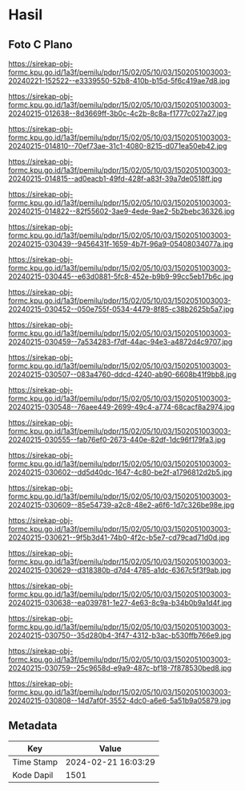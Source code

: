 # Hasil

## Foto C Plano

https://sirekap-obj-formc.kpu.go.id/1a3f/pemilu/pdpr/15/02/05/10/03/1502051003003-20240221-152522--e3339550-52b8-410b-b15d-5f6c419ae7d8.jpg

https://sirekap-obj-formc.kpu.go.id/1a3f/pemilu/pdpr/15/02/05/10/03/1502051003003-20240215-012638--8d3669ff-3b0c-4c2b-8c8a-f1777c027a27.jpg

https://sirekap-obj-formc.kpu.go.id/1a3f/pemilu/pdpr/15/02/05/10/03/1502051003003-20240215-014810--70ef73ae-31c1-4080-8215-d071ea50eb42.jpg

https://sirekap-obj-formc.kpu.go.id/1a3f/pemilu/pdpr/15/02/05/10/03/1502051003003-20240215-014815--ad0eacb1-49fd-428f-a83f-39a7de0518ff.jpg

https://sirekap-obj-formc.kpu.go.id/1a3f/pemilu/pdpr/15/02/05/10/03/1502051003003-20240215-014822--82f55602-3ae9-4ede-9ae2-5b2bebc36326.jpg

https://sirekap-obj-formc.kpu.go.id/1a3f/pemilu/pdpr/15/02/05/10/03/1502051003003-20240215-030439--9456431f-1659-4b7f-96a9-05408034077a.jpg

https://sirekap-obj-formc.kpu.go.id/1a3f/pemilu/pdpr/15/02/05/10/03/1502051003003-20240215-030445--e63d0881-5fc8-452e-b9b9-99cc5eb17b6c.jpg

https://sirekap-obj-formc.kpu.go.id/1a3f/pemilu/pdpr/15/02/05/10/03/1502051003003-20240215-030452--050e755f-0534-4479-8f85-c38b2625b5a7.jpg

https://sirekap-obj-formc.kpu.go.id/1a3f/pemilu/pdpr/15/02/05/10/03/1502051003003-20240215-030459--7a534283-f7df-44ac-94e3-a4872d4c9707.jpg

https://sirekap-obj-formc.kpu.go.id/1a3f/pemilu/pdpr/15/02/05/10/03/1502051003003-20240215-030507--083a4760-ddcd-4240-ab90-6608b41f9bb8.jpg

https://sirekap-obj-formc.kpu.go.id/1a3f/pemilu/pdpr/15/02/05/10/03/1502051003003-20240215-030548--76aee449-2699-49c4-a774-68cacf8a2974.jpg

https://sirekap-obj-formc.kpu.go.id/1a3f/pemilu/pdpr/15/02/05/10/03/1502051003003-20240215-030555--fab76ef0-2673-440e-82df-1dc96f179fa3.jpg

https://sirekap-obj-formc.kpu.go.id/1a3f/pemilu/pdpr/15/02/05/10/03/1502051003003-20240215-030602--dd5d40dc-1647-4c80-be2f-a1796812d2b5.jpg

https://sirekap-obj-formc.kpu.go.id/1a3f/pemilu/pdpr/15/02/05/10/03/1502051003003-20240215-030609--85e54739-a2c8-48e2-a6f6-1d7c326be98e.jpg

https://sirekap-obj-formc.kpu.go.id/1a3f/pemilu/pdpr/15/02/05/10/03/1502051003003-20240215-030621--9f5b3d41-74b0-4f2c-b5e7-cd79cad71d0d.jpg

https://sirekap-obj-formc.kpu.go.id/1a3f/pemilu/pdpr/15/02/05/10/03/1502051003003-20240215-030629--d318380b-d7d4-4785-a1dc-6367c5f3f9ab.jpg

https://sirekap-obj-formc.kpu.go.id/1a3f/pemilu/pdpr/15/02/05/10/03/1502051003003-20240215-030638--ea039781-1e27-4e63-8c9a-b34b0b9a1d4f.jpg

https://sirekap-obj-formc.kpu.go.id/1a3f/pemilu/pdpr/15/02/05/10/03/1502051003003-20240215-030750--35d280b4-3f47-4312-b3ac-b530ffb766e9.jpg

https://sirekap-obj-formc.kpu.go.id/1a3f/pemilu/pdpr/15/02/05/10/03/1502051003003-20240215-030759--25c9658d-e9a9-487c-bf18-7f878530bed8.jpg

https://sirekap-obj-formc.kpu.go.id/1a3f/pemilu/pdpr/15/02/05/10/03/1502051003003-20240215-030808--14d7af0f-3552-4dc0-a6e6-5a51b9a05879.jpg


## Metadata

| Key        | Value               |
| ---------- | ------------------- |
| Time Stamp | 2024-02-21 16:03:29 |
| Kode Dapil | 1501                |



